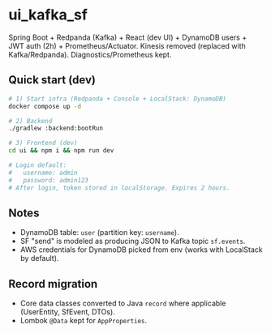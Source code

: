 
# ui_kafka_sf

Spring Boot + Redpanda (Kafka) + React (dev UI) + DynamoDB users + JWT auth (2h) + Prometheus/Actuator.
Kinesis removed (replaced with Kafka/Redpanda). Diagnostics/Prometheus kept.

## Quick start (dev)
```bash
# 1) Start infra (Redpanda + Console + LocalStack: DynamoDB)
docker compose up -d

# 2) Backend
./gradlew :backend:bootRun

# 3) Frontend (dev)
cd ui && npm i && npm run dev

# Login default:
#   username: admin
#   password: admin123
# After login, token stored in localStorage. Expires 2 hours.
```

## Notes
- DynamoDB table: `user` (partition key: `username`).
- SF "send" is modeled as producing JSON to Kafka topic `sf.events`.
- AWS credentials for DynamoDB picked from env (works with LocalStack by default).


## Record migration
- Core data classes converted to Java `record` where applicable (UserEntity, SfEvent, DTOs).
- Lombok `@Data` kept for `AppProperties`.
